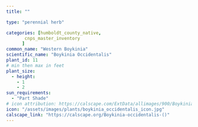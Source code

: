 ```yaml
---
title: ""

type: "perennial herb"

categories: [humboldt_county_native,
       cnps_master_inventory
      ]
common_name: "Western Boykinia"
scientific_name: "Boykinia Occidentalis"
plant_id: 11
# min then max in feet
plant_size:
  - height: 
    - 1
    - 2
sun_requirements:
  - "Part Shade"
# icon attribution: https://calscape.com/ExtData/allimages/900/Boykinia_occidentalis_900_53.jpg
icon: "/assets/images/plants/boykinia_occidentalis_icon.jpg"
calscape_link: "https://calscape.org/Boykinia-occidentalis-()"
---
```


